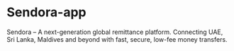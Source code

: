 # Sendora-app
Sendora – A next-generation global remittance platform. Connecting UAE, Sri Lanka, Maldives and beyond with fast, secure, low-fee money transfers.
